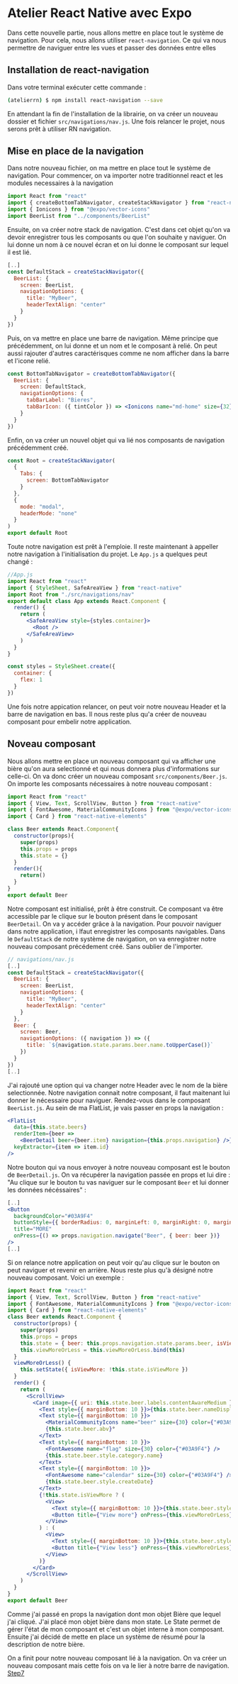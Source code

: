 # Atelier React Native avec Expo

Dans cette nouvelle partie, nous allons mettre en place tout le système de navigation. Pour cela, nous allons utiliser `react-navigation`. Ce qui va nous permettre de naviguer entre les vues et passer des données entre elles

## Installation de react-navigation
Dans votre terminal exécuter cette commande : 
```bash
(atelierrn) $ npm install react-navigation --save
```
En attendant la fin de l'installation de la librairie, on va créer un nouveau dossier et fichier `src/navigations/nav.js`.
Une fois relancer le projet, nous serons prêt à utiliser RN navigation.

## Mise en place de la navigation
Dans notre nouveau fichier, on ma mettre en place tout le système de navigation. Pour commencer, on va importer notre traditionnel react et les modules necessaires à la navigation 
```jsx
import React from "react"
import { createBottomTabNavigator, createStackNavigator } from "react-navigation"
import { Ionicons } from "@expo/vector-icons"
import BeerList from "../components/BeerList"
```
Ensuite, on va créer notre stack de navigation. C'est dans cet objet qu'on va devoir enregistrer tous les composants ou que l'on souhaite y naviguer. On lui donne un nom à ce nouvel écran et on lui donne le composant sur lequel il est lié.
```jsx
[..]
const DefaultStack = createStackNavigator({
  BeerList: {
    screen: BeerList,
    navigationOptions: {
      title: "MyBeer",
      headerTextAlign: "center"
    }
  }
})
```
Puis, on va mettre en place une barre de navigation. Même principe que précédemment, on lui donne et un nom et le composant à relié. On peut aussi rajouter d'autres caractérisques comme ne nom afficher dans la barre et l'icone relié. 
```jsx
const BottomTabNavigator = createBottomTabNavigator({
  BeerList: {
    screen: DefaultStack,
    navigationOptions: {
      tabBarLabel: "Bieres",
      tabBarIcon: ({ tintColor }) => <Ionicons name="md-home" size={32} />
    }
  }
})
```

Enfin, on va créer un nouvel objet qui va lié nos composants de navigation précédemment créé.
```jsx
const Root = createStackNavigator(
  {
    Tabs: {
      screen: BottomTabNavigator
    }
  },
  {
    mode: "modal",
    headerMode: "none"
  }
)
export default Root
```

Toute notre navigation est prêt à l'emploie. Il reste maintenant à appeller notre navigation à l'initialisation du projet. Le `App.js` a quelques peut changé : 
```jsx
//App.js
import React from "react"
import { StyleSheet, SafeAreaView } from "react-native"
import Root from "./src/navigations/nav"
export default class App extends React.Component {
  render() {
    return (
      <SafeAreaView style={styles.container}>
        <Root />
      </SafeAreaView>
    )
  }
}

const styles = StyleSheet.create({
  container: {
    flex: 1
  }
})
```
Une fois notre appication relancer, on peut voir notre nouveau Header et la barre de navigation en bas. Il nous reste plus qu'a créer de nouveau composant pour embelir notre application.

## Noveau composant
Nous allons mettre en place un nouveau composant qui va afficher une bière qu'on aura selectionné et qui nous donnera plus d'informations sur celle-ci. On va donc créer un nouveau composant `src/components/Beer.js`.   
On importe les composants nécessaires à notre nouveau composant : 
```jsx
import React from "react"
import { View, Text, ScrollView, Button } from "react-native"
import { FontAwesome, MaterialCommunityIcons } from "@expo/vector-icons"
import { Card } from "react-native-elements"

class Beer extends React.Component{
  constructor(props){
    super(props)
    this.props = props
    this.state = {}
  }
  render(){
    return()
  }
}
export default Beer
```
Notre composant est initialisé, prêt à être construit. Ce composant va être accessible par le clique sur le bouton présent dans le composant `BeerDetail`. On va y accéder grâce à la navigation. Pour pouvoir naviguer dans notre application, i lfaut enregistrer les composants navigables. Dans le `DefaultStack` de notre système de navigation, on va enregistrer notre nouveau composant précédement créé. Sans oublier de l'importer.
```jsx
// navigations/nav.js
[..]
const DefaultStack = createStackNavigator({
  BeerList: {
    screen: BeerList,
    navigationOptions: {
      title: "MyBeer",
      headerTextAlign: "center"
    }
  },
  Beer: {
    screen: Beer,
    navigationOptions: ({ navigation }) => ({
      title: `${navigation.state.params.beer.name.toUpperCase()}`
    })
  }
})
[..]
```
J'ai rajouté une option qui va changer notre Header avec le nom de la bière selectionnée. Notre navigation connait notre composant, il faut maitenant lui donner le nécessaire pour naviguer. Rendez-vous dans le composant `BeerList.js`. Au sein de ma FlatList, je vais passer en props la navigation : 
```jsx
<FlatList
  data={this.state.beers}
  renderItem={beer => 
    <BeerDetail beer={beer.item} navigation={this.props.navigation} />}
  keyExtractor={item => item.id}
/>
```
Notre bouton qui va nous envoyer à notre nouveau composant est le bouton de `BeerDetail.js`. On va récupérer la navigation passée en props et lui dire : "Au clique sur le bouton tu vas naviguer sur le composant `Beer` et lui donner les données nécéssaires" : 
```jsx
[..]
<Button
  backgroundColor="#03A9F4"
  buttonStyle={{ borderRadius: 0, marginLeft: 0, marginRight: 0, marginBottom: 0 }}
  title="MORE"
  onPress={() => props.navigation.navigate("Beer", { beer: beer })}
/>
[..]
```
Si on relance notre application on peut voir qu'au clique sur le bouton on peut naviguer et revenir en arrière. Nous reste plus qu'à désigné notre nouveau composant. Voici un exemple : 
```jsx
import React from "react"
import { View, Text, ScrollView, Button } from "react-native"
import { FontAwesome, MaterialCommunityIcons } from "@expo/vector-icons"
import { Card } from "react-native-elements"
class Beer extends React.Component {
  constructor(props) {
    super(props)
    this.props = props
    this.state = { beer: this.props.navigation.state.params.beer, isViewMore: false }
    this.viewMoreOrLess = this.viewMoreOrLess.bind(this)
  }
  viewMoreOrLess() {
    this.setState({ isViewMore: !this.state.isViewMore })
  }
  render() {
    return (
      <ScrollView>
        <Card image={{ uri: this.state.beer.labels.contentAwareMedium }}>
          <Text style={{ marginBottom: 10 }}>{this.state.beer.nameDisplay}</Text>
          <Text style={{ marginBottom: 10 }}>
            <MaterialCommunityIcons name="beer" size={30} color={"#03A9F4"} />
            {this.state.beer.abv}°
          </Text>
          <Text style={{ marginBottom: 10 }}>
            <FontAwesome name="flag" size={30} color={"#03A9F4"} />
            {this.state.beer.style.category.name}
          </Text>
          <Text style={{ marginBottom: 10 }}>
            <FontAwesome name="calendar" size={30} color={"#03A9F4"} />
            {this.state.beer.style.createDate}
          </Text>
          {!this.state.isViewMore ? (
            <View>
              <Text style={{ marginBottom: 10 }}>{this.state.beer.style.description.slice(0, 200)}...</Text>
              <Button title={"View more"} onPress={this.viewMoreOrLess} />
            </View>
          ) : (
            <View>
              <Text style={{ marginBottom: 10 }}>{this.state.beer.style.description}</Text>
              <Button title={"View less"} onPress={this.viewMoreOrLess} />
            </View>
          )}
        </Card>
      </ScrollView>
    )
  }
}
export default Beer
```
Comme j'ai passé en props la navigation dont mon objet Bière que lequel j'ai cliqué. J'ai placé mon objet bière dans mon state. Le State permet de gérer l'état de mon composant et c'est un objet interne à mon composant. Ensuite j'ai décidé de mette en place un système de résumé pour la description de notre bière. 

On a finit pour notre nouveau composant lié à la navigation. On va créer un nouveau composant mais cette fois on va le lier à notre barre de navigation.
<a href="https://github.com/BrestJS/atelierrn/tree/step7">Step7</a>
